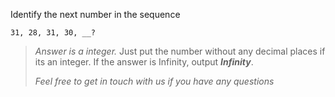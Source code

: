 <div class="markdown-content" id="problem-content">
<p>Identify the next number in the sequence</p>
<div class="highlighter-rouge"><pre class="highlight"><code>31, 28, 31, 30, __?
</code></pre>
</div>
<blockquote>
<p><em>Answer is a integer.</em>  Just put the number without any decimal places if its an integer. If the answer is Infinity, output <strong><em>Infinity</em></strong>.</p>
<p><em>Feel free to get in touch with us if you have any questions</em></p>
</blockquote>
</div>